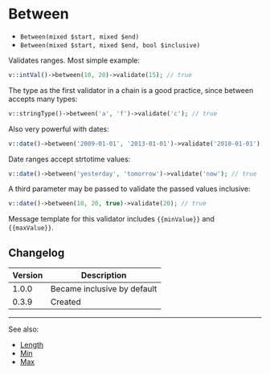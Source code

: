 # Between

- `Between(mixed $start, mixed $end)`
- `Between(mixed $start, mixed $end, bool $inclusive)`

Validates ranges. Most simple example:

```php
v::intVal()->between(10, 20)->validate(15); // true
```

The type as the first validator in a chain is a good practice,
since between accepts many types:

```php
v::stringType()->between('a', 'f')->validate('c'); // true
```

Also very powerful with dates:

```php
v::date()->between('2009-01-01', '2013-01-01')->validate('2010-01-01'); // true
```

Date ranges accept strtotime values:

```php
v::date()->between('yesterday', 'tomorrow')->validate('now'); // true
```

A third parameter may be passed to validate the passed values inclusive:

```php
v::date()->between(10, 20, true)->validate(20); // true
```

Message template for this validator includes `{{minValue}}` and `{{maxValue}}`.

## Changelog

Version | Description
--------|-------------
  1.0.0 | Became inclusive by default
  0.3.9 | Created

***
See also:

  * [Length](Length.md)
  * [Min](Min.md)
  * [Max](Max.md)
